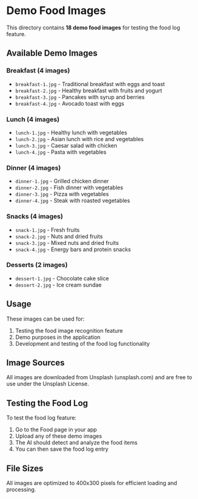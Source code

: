 # Demo Food Images

This directory contains **18 demo food images** for testing the food log feature.

## Available Demo Images

### Breakfast (4 images)
- `breakfast-1.jpg` - Traditional breakfast with eggs and toast
- `breakfast-2.jpg` - Healthy breakfast with fruits and yogurt
- `breakfast-3.jpg` - Pancakes with syrup and berries
- `breakfast-4.jpg` - Avocado toast with eggs

### Lunch (4 images)
- `lunch-1.jpg` - Healthy lunch with vegetables
- `lunch-2.jpg` - Asian lunch with rice and vegetables
- `lunch-3.jpg` - Caesar salad with chicken
- `lunch-4.jpg` - Pasta with vegetables

### Dinner (4 images)
- `dinner-1.jpg` - Grilled chicken dinner
- `dinner-2.jpg` - Fish dinner with vegetables
- `dinner-3.jpg` - Pizza with vegetables
- `dinner-4.jpg` - Steak with roasted vegetables

### Snacks (4 images)
- `snack-1.jpg` - Fresh fruits
- `snack-2.jpg` - Nuts and dried fruits
- `snack-3.jpg` - Mixed nuts and dried fruits
- `snack-4.jpg` - Energy bars and protein snacks

### Desserts (2 images)
- `dessert-1.jpg` - Chocolate cake slice
- `dessert-2.jpg` - Ice cream sundae

## Usage

These images can be used for:
1. Testing the food image recognition feature
2. Demo purposes in the application
3. Development and testing of the food log functionality

## Image Sources

All images are downloaded from Unsplash (unsplash.com) and are free to use under the Unsplash License.

## Testing the Food Log

To test the food log feature:
1. Go to the Food page in your app
2. Upload any of these demo images
3. The AI should detect and analyze the food items
4. You can then save the food log entry

## File Sizes

All images are optimized to 400x300 pixels for efficient loading and processing.
